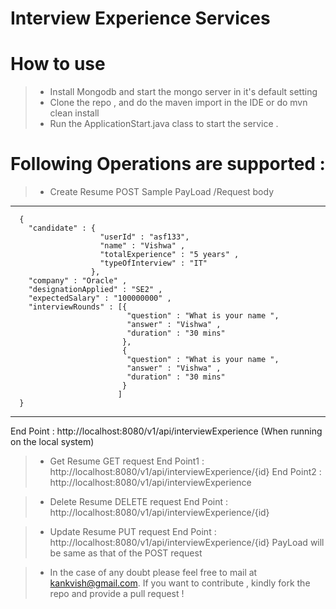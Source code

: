# Interview Experience Services

How to use
==========
> - Install Mongodb and start the mongo server in it's default setting
> - Clone the repo , and do the maven import in the IDE or do mvn clean install
> - Run the ApplicationStart.java class to start the service .


Following Operations are supported :
===================================
> - Create Resume
      POST 
      Sample PayLoad /Request body
      
-----------------------------------------------------------      
      {
        "candidate" : {
                        "userId" : "asf133",
                        "name" : "Vishwa" ,
                        "totalExperience" : "5 years" ,
                        "typeOfInterview" : "IT"
                      },
        "company" : "Oracle" ,
        "designationApplied" : "SE2" ,
        "expectedSalary" : "100000000" ,
        "interviewRounds" : [{
                              "question" : "What is your name ",
                              "answer" : "Vishwa" ,
                              "duration" : "30 mins" 
                             },
                             {
                              "question" : "What is your name ",
                              "answer" : "Vishwa" ,
                              "duration" : "30 mins" 
                             }
                            ]
      }

------------------------------------------------------

End Point : http://localhost:8080/v1/api/interviewExperience (When running on the local system)


> - Get Resume
    GET request
    End Point1 : http://localhost:8080/v1/api/interviewExperience/{id}
    End Point2 : http://localhost:8080/v1/api/interviewExperience

> - Delete Resume
    DELETE request
    End Point : http://localhost:8080/v1/api/interviewExperience/{id}
    
> - Update Resume
    PUT request
    End Point : http://localhost:8080/v1/api/interviewExperience/{id}
    PayLoad will be same as that of the POST request
    
    
> - In the case of any doubt please feel free to mail at kankvish@gmail.com. If you want to contribute , kindly fork the repo and provide a pull request !



